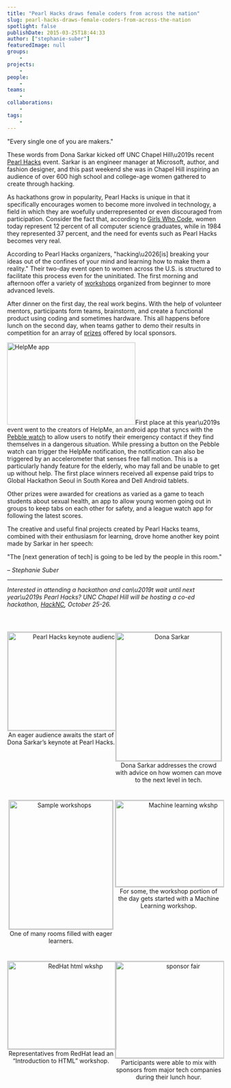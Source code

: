 ```yaml
---
title: "Pearl Hacks draws female coders from across the nation"
slug: pearl-hacks-draws-female-coders-from-across-the-nation
spotlight: false
publishDate: 2015-03-25T18:44:33
author: ["stephanie-suber"]
featuredImage: null
groups:
    - 
projects:
    - 
people:
    - 
teams: 
    - 
collaborations:
    - 
tags:
    - 
---
```

<p>"Every single one of you are makers."</p>
<p>These words from Dona Sarkar kicked off UNC Chapel Hill\u2019s recent <a href="http://pearlhacks.com/" target="_blank">Pearl Hacks</a> event. Sarkar is an engineer manager at Microsoft, author, and fashion designer, and this past weekend she was in Chapel Hill inspiring an audience of over 600 high school and college-age women gathered to create through hacking.</p>
<p><!--more--></p>
<p>As hackathons grow in popularity, Pearl Hacks is unique in that it specifically encourages women to become more involved in technology, a field in which they are woefully underrepresented or even discouraged from participation. Consider the fact that, according to <a href="https://girlswhocode.com/" target="_blank">Girls Who Code</a>, women today represent 12 percent of all computer science graduates, while in 1984 they represented 37 percent, and the need for events such as Pearl Hacks becomes very real.</p>
<p>According to Pearl Hacks organizers, "hacking\u2026[is] breaking your ideas out of the confines of your mind and learning how to make them a reality." Their two-day event open to women across the U.S. is structured to facilitate this process even for the uninitiated. The first morning and afternoon offer a variety of <a href="http://pearlhacks.com/workshops/index.html" target="_blank">workshops</a> organized from beginner to more advanced levels.</p>
<p>After dinner on the first day, the real work begins. With the help of volunteer mentors, participants form teams, brainstorm, and create a functional product using coding and sometimes hardware. This all happens before lunch on the second day, when teams gather to demo their results in competition for an array of <a href="http://pearlhacks.challengepost.com/" target="_blank">prizes</a> offered by local sponsors.</p>
<p><a href="https://renci.org/wp-content/uploads/2015/03/Screen-Shot-2015-03-24-at-9.39.34-AM.png"  rel="lightbox[roadtrip]"><img class="alignright size-medium wp-image-14738" src="https://renci.org/wp-content/uploads/2015/03/Screen-Shot-2015-03-24-at-9.39.34-AM-300x192.png" alt="HelpMe app" width="300" height="192" srcset="https://renci.org/wp-content/uploads/2015/03/Screen-Shot-2015-03-24-at-9.39.34-AM-300x192.png 300w, https://renci.org/wp-content/uploads/2015/03/Screen-Shot-2015-03-24-at-9.39.34-AM-1024x654.png 1024w, https://renci.org/wp-content/uploads/2015/03/Screen-Shot-2015-03-24-at-9.39.34-AM-640x409.png 640w, https://renci.org/wp-content/uploads/2015/03/Screen-Shot-2015-03-24-at-9.39.34-AM.png 1232w" sizes="(max-width: 300px) 100vw, 300px" /></a>First place at this year\u2019s event went to the creators of HelpMe, an android app that syncs with the <a href="https://getpebble.com/#/nVTPoZ:SLlz" target="_blank">Pebble watch</a> to allow users to notify their emergency contact if they find themselves in a dangerous situation. While pressing a button on the Pebble watch can trigger the HelpMe notification, the notification can also be triggered by an accelerometer that senses free fall motion. This is a particularly handy feature for the elderly, who may fall and be unable to get up without help. The first place winners received all expense paid trips to Global Hackathon Seoul in South Korea and Dell Android tablets.</p>
<p>Other prizes were awarded for creations as varied as a game to teach students about sexual health, an app to allow young women going out in groups to keep tabs on each other for safety, and a league watch app for following the latest scores.</p>
<p>The creative and useful final projects created by Pearl Hacks teams, combined with their enthusiasm for learning, drove home another key point made by Sarkar in her speech:</p>
<p>"The [next generation of tech] is going to be led by the people in this room."</p>
<p><em>&#8211; Stephanie Suber</em></p>
<hr />
<p><em>Interested in attending a hackathon and can\u2019t wait until next year\u2019s Pearl Hacks? UNC Chapel Hill will be hosting a co-ed hackathon, </em><a href="http://hacknc.com/" target="_blank"><em>HackNC</em></a><em>, October 25-26.</em></p>
<p>&nbsp;</p>
<style type='text/css'>
   #gallery-1 {
    margin: auto;
   }
   #gallery-1 .gallery-item {
    float: left;
    margin-top: 10px;
    text-align: center;
    width: 50%;
   }
   #gallery-1 img {
    border: 2px solid #cfcfcf;
   }
   #gallery-1 .gallery-caption {
    margin-left: 0;
   }
   /* see gallery_shortcode() in wp-includes/media.php */
  </style>
<div id='gallery-1' class='gallery galleryid-14737 gallery-columns-2 gallery-size-medium'>
<dl class='gallery-item'>
<dt class='gallery-icon landscape'>
    <a href='https://renci.org/blog/pearl-hacks-draws-female-coders-from-across-the-nation/attachment/img_0922/'><img width="300" height="229" src="https://renci.org/wp-content/uploads/2015/03/IMG_0922-300x229.jpg" class="attachment-medium size-medium" alt="Pearl Hacks keynote audience" aria-describedby="gallery-1-14739" srcset="https://renci.org/wp-content/uploads/2015/03/IMG_0922-300x229.jpg 300w, https://renci.org/wp-content/uploads/2015/03/IMG_0922-1024x783.jpg 1024w, https://renci.org/wp-content/uploads/2015/03/IMG_0922-640x489.jpg 640w" sizes="(max-width: 300px) 100vw, 300px" /></a>
   </dt>
<dd class='wp-caption-text gallery-caption' id='gallery-1-14739'>
    An eager audience awaits the start of Dona Sarkar&#8217;s keynote at Pearl Hacks.
    </dd>
</dl>
<dl class='gallery-item'>
<dt class='gallery-icon portrait'>
    <a href='https://renci.org/blog/pearl-hacks-draws-female-coders-from-across-the-nation/attachment/img_0929/'><img width="246" height="300" src="https://renci.org/wp-content/uploads/2015/03/IMG_0929-246x300.jpg" class="attachment-medium size-medium" alt="Dona Sarkar" aria-describedby="gallery-1-14740" srcset="https://renci.org/wp-content/uploads/2015/03/IMG_0929-246x300.jpg 246w, https://renci.org/wp-content/uploads/2015/03/IMG_0929-838x1024.jpg 838w, https://renci.org/wp-content/uploads/2015/03/IMG_0929-640x782.jpg 640w" sizes="(max-width: 246px) 100vw, 246px" /></a>
   </dt>
<dd class='wp-caption-text gallery-caption' id='gallery-1-14740'>
    Dona Sarkar addresses the crowd with advice on how women can move to the next level in tech.
    </dd>
</dl>
<p><br style="clear: both" /></p>
<dl class='gallery-item'>
<dt class='gallery-icon portrait'>
    <a href='https://renci.org/blog/pearl-hacks-draws-female-coders-from-across-the-nation/attachment/img_0936/'><img width="242" height="300" src="https://renci.org/wp-content/uploads/2015/03/IMG_0936-242x300.jpg" class="attachment-medium size-medium" alt="Sample workshops" aria-describedby="gallery-1-14741" srcset="https://renci.org/wp-content/uploads/2015/03/IMG_0936-242x300.jpg 242w, https://renci.org/wp-content/uploads/2015/03/IMG_0936-828x1024.jpg 828w, https://renci.org/wp-content/uploads/2015/03/IMG_0936-640x792.jpg 640w" sizes="(max-width: 242px) 100vw, 242px" /></a>
   </dt>
<dd class='wp-caption-text gallery-caption' id='gallery-1-14741'>
    One of many rooms filled with eager learners.
    </dd>
</dl>
<dl class='gallery-item'>
<dt class='gallery-icon landscape'>
    <a href='https://renci.org/blog/pearl-hacks-draws-female-coders-from-across-the-nation/attachment/img_0937/'><img width="300" height="201" src="https://renci.org/wp-content/uploads/2015/03/IMG_0937-300x201.jpg" class="attachment-medium size-medium" alt="Machine learning wkshp" aria-describedby="gallery-1-14742" srcset="https://renci.org/wp-content/uploads/2015/03/IMG_0937-300x201.jpg 300w, https://renci.org/wp-content/uploads/2015/03/IMG_0937-1024x687.jpg 1024w, https://renci.org/wp-content/uploads/2015/03/IMG_0937-640x430.jpg 640w" sizes="(max-width: 300px) 100vw, 300px" /></a>
   </dt>
<dd class='wp-caption-text gallery-caption' id='gallery-1-14742'>
    For some, the workshop portion of the day gets started with a Machine Learning workshop.
    </dd>
</dl>
<p><br style="clear: both" /></p>
<dl class='gallery-item'>
<dt class='gallery-icon landscape'>
    <a href='https://renci.org/blog/pearl-hacks-draws-female-coders-from-across-the-nation/attachment/fullsizerender/'><img width="300" height="204" src="https://renci.org/wp-content/uploads/2015/03/FullSizeRender-300x204.jpg" class="attachment-medium size-medium" alt="RedHat html wkshp" aria-describedby="gallery-1-14743" srcset="https://renci.org/wp-content/uploads/2015/03/FullSizeRender-300x204.jpg 300w, https://renci.org/wp-content/uploads/2015/03/FullSizeRender-1024x695.jpg 1024w, https://renci.org/wp-content/uploads/2015/03/FullSizeRender-640x434.jpg 640w" sizes="(max-width: 300px) 100vw, 300px" /></a>
   </dt>
<dd class='wp-caption-text gallery-caption' id='gallery-1-14743'>
    Representatives from RedHat lead an &#8220;Introduction to HTML&#8221; workshop.
    </dd>
</dl>
<dl class='gallery-item'>
<dt class='gallery-icon landscape'>
    <a href='https://renci.org/blog/pearl-hacks-draws-female-coders-from-across-the-nation/attachment/img_0941/'><img width="300" height="225" src="https://renci.org/wp-content/uploads/2015/03/IMG_0941-300x225.jpg" class="attachment-medium size-medium" alt="sponsor fair" aria-describedby="gallery-1-14744" srcset="https://renci.org/wp-content/uploads/2015/03/IMG_0941-300x225.jpg 300w, https://renci.org/wp-content/uploads/2015/03/IMG_0941-1024x768.jpg 1024w, https://renci.org/wp-content/uploads/2015/03/IMG_0941-640x480.jpg 640w" sizes="(max-width: 300px) 100vw, 300px" /></a>
   </dt>
<dd class='wp-caption-text gallery-caption' id='gallery-1-14744'>
    Participants were able to mix with sponsors from major tech companies during their lunch hour.
    </dd>
</dl>
<p><br style="clear: both" />
  </div>
<!-- AddThis Advanced Settings generic via filter on the_content --><!-- AddThis Share Buttons generic via filter on the_content -->
